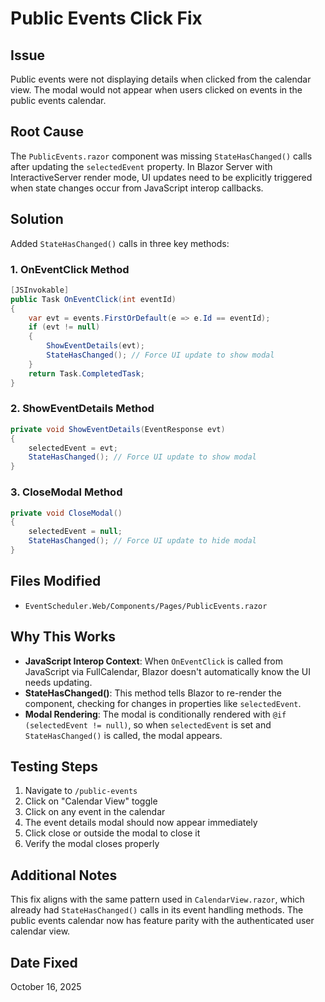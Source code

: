 # Public Events Click Fix

## Issue
Public events were not displaying details when clicked from the calendar view. The modal would not appear when users clicked on events in the public events calendar.

## Root Cause
The `PublicEvents.razor` component was missing `StateHasChanged()` calls after updating the `selectedEvent` property. In Blazor Server with InteractiveServer render mode, UI updates need to be explicitly triggered when state changes occur from JavaScript interop callbacks.

## Solution
Added `StateHasChanged()` calls in three key methods:

### 1. OnEventClick Method
```csharp
[JSInvokable]
public Task OnEventClick(int eventId)
{
    var evt = events.FirstOrDefault(e => e.Id == eventId);
    if (evt != null)
    {
        ShowEventDetails(evt);
        StateHasChanged(); // Force UI update to show modal
    }
    return Task.CompletedTask;
}
```

### 2. ShowEventDetails Method
```csharp
private void ShowEventDetails(EventResponse evt)
{
    selectedEvent = evt;
    StateHasChanged(); // Force UI update to show modal
}
```

### 3. CloseModal Method
```csharp
private void CloseModal()
{
    selectedEvent = null;
    StateHasChanged(); // Force UI update to hide modal
}
```

## Files Modified
- `EventScheduler.Web/Components/Pages/PublicEvents.razor`

## Why This Works
- **JavaScript Interop Context**: When `OnEventClick` is called from JavaScript via FullCalendar, Blazor doesn't automatically know the UI needs updating.
- **StateHasChanged()**: This method tells Blazor to re-render the component, checking for changes in properties like `selectedEvent`.
- **Modal Rendering**: The modal is conditionally rendered with `@if (selectedEvent != null)`, so when `selectedEvent` is set and `StateHasChanged()` is called, the modal appears.

## Testing Steps
1. Navigate to `/public-events`
2. Click on "Calendar View" toggle
3. Click on any event in the calendar
4. The event details modal should now appear immediately
5. Click close or outside the modal to close it
6. Verify the modal closes properly

## Additional Notes
This fix aligns with the same pattern used in `CalendarView.razor`, which already had `StateHasChanged()` calls in its event handling methods. The public events calendar now has feature parity with the authenticated user calendar view.

## Date Fixed
October 16, 2025

